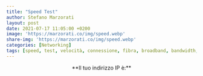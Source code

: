 ```yaml
---
title: "Speed Test"
author: Stefano Marzorati
layout: post
date: 2021-07-17 11:05:00 +0200
image: 'https://marzorati.co/img/speed.webp'
share-img: 'https://marzorati.co/img/speed.webp'
categories: [Networking]
tags: [speed, test, velocità, connessione, fibra, broadband, bandwidth, speedtest, speed test, bandwidth speed test, internet speed test, broadband speed test, internet, network, broadband, latency, ping, throughput, download, upload, connection, dsl, adsl, cable, t1, isp, voip, ip, p address, tcp]
---
```

<center>
<script src="https://ws.nperf.com/partner/js?k=33320d1b-1d22-4731-a225-7e710332a1f8"></script>
</center>

<center>**Il tuo indirizzo IP è:**</center>
<p>
<center><script type='text/javascript' src='https://it.ipshu.com/myip_location.js?lang=it'></script></center>
</p>